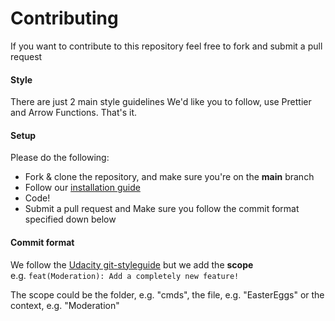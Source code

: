 # Contributing

If you want to contribute to this repository feel free to fork and submit a pull request

#### Style

There are just 2 main style guidelines We'd like you to follow, use Prettier and Arrow Functions. That's it.

#### Setup

Please do the following:

- Fork & clone the repository, and make sure you're on the **main** branch
- Follow our [installation guide](https://github.com/afriguez/shuxbot/blob/dev/README.md#installation)
- Code!
- Submit a pull request and Make sure you follow the commit format specified down below

#### Commit format

We follow the [Udacity git-styleguide](https://udacity.github.io/git-styleguide/) but we add the **scope**<br>e.g. `feat(Moderation): Add a completely new feature!`<br>

The scope could be the folder, e.g. "cmds", the file, e.g. "EasterEggs" or the context, e.g. "Moderation"
